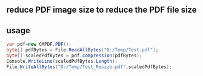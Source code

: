 ## reduce PDF image size to reduce the PDF file size

## usage
```csharp
var pdf=new CMPDF.PDF();
byte[] pdfBytes = File.ReadAllBytes("D:/Temp/Test.pdf");
byte[] scaledPdfBytes = pdf.compression(pdfBytes);
Console.WriteLine(scaledPdfBytes.Length);
File.WriteAllBytes("D:/Temp/Test_Resize.pdf",scaledPdfBytes);
``` 